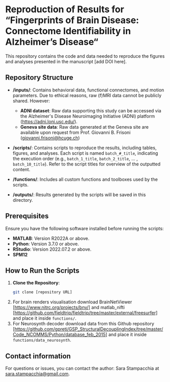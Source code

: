 # Reproduction of Results for “Fingerprints of Brain Disease: Connectome Identifiability in Alzheimer’s Disease“

This repository contains the code and data needed to reproduce the figures and analyses presented in the manuscript [add DOI here].

## Repository Structure

- **/inputs/**: Contains behavioral data, functional connectomes, and motion parameters. Due to ethical reasons, raw (f)MRI data cannot be publicly shared. However:
  - **ADNI dataset**: Raw data supporting this study can be accessed via the Alzheimer's Disease Neuroimaging Initiative (ADNI) platform (https://adni.loni.usc.edu/).
  - **Geneva site data**: Raw data generated at the Geneva site are available upon request from Prof. Giovanni B. Frisoni (giovanni.frisoni@hcuge.ch)

- **/scripts/**: Contains scripts to reproduce the results, including tables, figures, and analyses. Each script is named `batch_#_title`, indicating the execution order (e.g., `batch_1_title`, `batch_2_title`, ... , `batch_10_title`). Refer to the script titles for overview of the outputted content. 

- **/functions/**: Includes all custom functions and toolboxes used by the scripts.

- **/outputs/**: Results generated by the scripts will be saved in this directory.

## Prerequisites

Ensure you have the following software installed before running the scripts:
- **MATLAB**: Version R2022A or above.
- **Python**: Version 3.7.0 or above.
- **RStudio**: Version 2022.07.2 or above.
- **SPM12**

## How to Run the Scripts

1. **Clone the Repository**:
   ```bash
   git clone [repository URL] 
   ```
2. For brain renders visualisation download BrainNetViewer [https://www.nitrc.org/projects/bnv/] and matlab_nifti [https://github.com/fieldtrip/fieldtrip/tree/master/external/freesurfer] and place it inside `functions/`.
3. For Neurosynth decoder download data from this Github repository [https://github.com/gpreti/GSP_StructuralDecouplingIndex/tree/master/Code_NCOMMS/Python/database_feb_2015] and place it inside `functions/data_neurosynth`.

## Contact information
For questions or issues, you can contact the author: Sara Stampacchia at sara.stampacchia@gmail.com.






